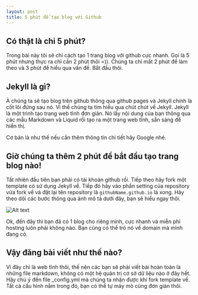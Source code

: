 ```yaml
---
layout: post
title: 5 phút để tạo blog với Github
---
```


Có thật là chỉ 5 phút?
----------------
Trong bài này tôi sẽ chỉ cách tạo 1 trang blog với github cực nhanh. Gọi là 5 phút nhưng thực ra chỉ cần 2 phút thôi =)).
Chúng ta chỉ mất 2 phút để làm theo và 3 phút để hiểu qua vấn đề. Bắt đầu thôi.

Jekyll là gì?
-----------
À chúng ta sẽ tạo blog trên github thông qua github pages và Jekyll chính là cốt lõi đứng sau nó. Vì thế chúng ta tìm hiểu qua chút chút về Jekyll.
Jekyll là một trình tạo trang web tĩnh đơn giản. Nó lấy nội dung của bạn thông qua các mẫu Markdown và Liquid rồi tạo ra một trang web tĩnh, sẵn sàng để hiển thị.

Cơ bản là như thế nếu cần thêm thông tin chi tiết hãy Google nhé.

Giờ chúng ta thêm 2 phút để bắt đầu tạo trang blog nào!
-----------
Tất nhiên đầu tiên bạn phải có tài khoản github rồi.
Tiếp theo hãy fork một template có sử dụng Jekyll về. Tiếp đó hãy vào phần setting của repository vừa fork về và đặt lại tên repository là `githubName.github.io` là xong.
Hãy theo dõi các bước thông qua ảnh mô tả dưới đây, bạn sẽ hiểu ngay thôi.

![Alt text](https://raw.githubusercontent.com/vuduythanh2020/vuduythanh2020.github.io/master/images/step1.gif)

Ok, đến đây thì bạn đã có 1 blog cho riêng mình, cực nhanh và miễn phí hosting luôn phải không nào. Bạn cũng có thể trỏ nó về domain mà mình đang có.

Vậy đăng bài viết như thế nào?
------------
Vì đây chỉ là web tĩnh thôi, thế nên các bạn sẽ phải viết bài hoàn toàn là những file markdown, không có một hệ quản trị cơ sở dữ liệu nào ở đây hết.
Hãy chú ý đến file _config.yml mà chúng ta nhận được khi fork template về. Tất cả cấu hình nằm trong đó, bạn có thể tự mày mò cũng đơn giản thôi.